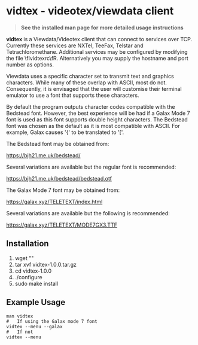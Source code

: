 # vidtex - videotex/viewdata client


> **See the installed man page for more detailed usage instructions**

**vidtex** is a Viewdata/Videotex client that can connect to services over TCP. Currently these services are NXTel, TeeFax, Telstar and Tetrachloromethane. Additional services may be configured by modifying the file \fIvidtexrc\fR. Alternatively you may supply the hostname and port number as options.


Viewdata uses a specific character set to transmit text and graphics characters. While many of these overlap with ASCII, most do not. Consequently, it is envisaged that the user will customise their terminal emulator to use a font that supports these characters.


By default the program outputs character codes compatible with the Bedstead font. However, the best experience will be had if a Galax Mode 7 font is used as this font supports double height characters. The Bedstead font was chosen as the default as it is most compatible with ASCII. For example, Galax causes '{' to be translated to '['.


The Bedstead font may be obtained from:


<https://bjh21.me.uk/bedstead/>


Several variations are available but the regular font is recommended:


<https://bjh21.me.uk/bedstead/bedstead.otf>


The Galax Mode 7 font may be obtained from:


<https://galax.xyz/TELETEXT/index.html>


Several variations are available but the following is recommended:


<https://galax.xyz/TELETEXT/MODE7GX3.TTF>

## Installation
1. wget ""
2. tar xvf vidtex-1.0.0.tar.gz
3. cd vidtex-1.0.0
4. ./configure
5. sudo make install

## Example Usage
    man vidtex
    #   If using the Galax mode 7 font
    vidtex --menu --galax
    #   If not
    vidtex --menu
